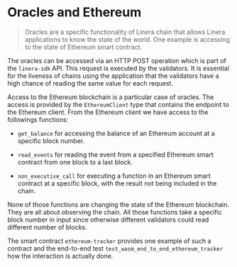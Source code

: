# Oracles and Ethereum

> Oracles are a specific functionality of Linera chain that allows Linera
> applications to know the state of the world. One example is accessing to the
> state of Ethereum smart contract.

The oracles can be accessed via an HTTP POST operation which is part of the
`linera-sdk` API. This request is executed by the validators. It is essential
for the liveness of chains using the application that the validators have
a high chance of reading the same value for each request.

Access to the Ethereum blockchain is a particular case of oracles. The access is
provided by the `EthereumClient` type that contains the endpoint to the Ethereum
client. From the Ethereum client we have access to the followings functions:

- `get_balance` for accessing the balance of an Ethereum account at a specific
  block number.

- `read_events` for reading the event from a specified Ethereum smart contract
  from one block to a last block.

- `non_executive_call` for executing a function in an Ethereum smart contract at
  a specific block, with the result not being included in the chain.

None of those functions are changing the state of the Ethereum blockchain. They
are all about observing the chain. All those functions take a specific block
number in input since otherwise different validators could read different number
of blocks.

The smart contract `ethereum-tracker` provides one example of such a contract
and the end-to-end test `test_wasm_end_to_end_ethereum_tracker` how the
interaction is actually done.
